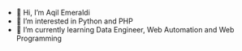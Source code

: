 - 👋 Hi, I’m Aqil Emeraldi
- 👀 I’m interested in Python and PHP
- 🌱 I’m currently learning Data Engineer, Web Automation and Web Programming

<!---
syahruli28/syahruli28 is a ✨ special ✨ repository because its `README.md` (this file) appears on your GitHub profile.
You can click the Preview link to take a look at your changes.
--->
